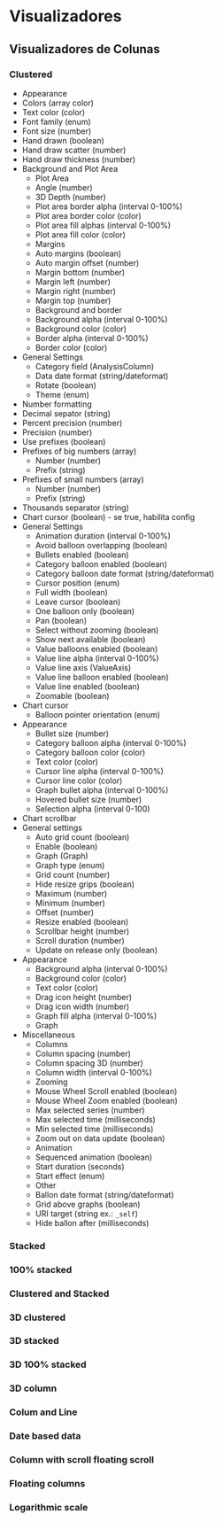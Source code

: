 # Visualizadores

## Visualizadores de Colunas

### Clustered

* Appearance
 * Colors (array color)
 * Text color (color)
 * Font family (enum)
 * Font size (number)
 * Hand drawn (boolean)
 * Hand draw scatter (number)
 * Hand draw thickness (number)
* Background and Plot Area
  * Plot Area
   * Angle (number)
   * 3D Depth (number)
   * Plot area border alpha (interval 0-100%)
   * Plot area border color (color)
   * Plot area fill alphas (interval 0-100%)
   * Plot area fill color (color)
  * Margins
   * Auto margins (boolean)
   * Auto margin offset (number)
   * Margin bottom (number)
   * Margin left (number)
   * Margin right (number)
   * Margin top (number)
  * Background and border
   * Background alpha (interval 0-100%)
   * Background color (color)
   * Border alpha (interval 0-100%)
   * Border color (color)
* General Settings
  * Category field (AnalysisColumn)
  * Data date format (string/dateformat)
  * Rotate (boolean)
  * Theme (enum)
* Number formatting
 * Decimal sepator (string)
 * Percent precision (number)
 * Precision (number)
 * Use prefixes (boolean)
 * Prefixes of big numbers (array)
   * Number (number)
   * Prefix (string)
 * Prefixes of small numbers (array)
   * Number (number)
   * Prefix (string)
 * Thousands separator (string)
* Chart cursor (boolean) - se true, habilita config
 * General Settings
   * Animation duration (interval 0-100%)
   * Avoid balloon overlapping (boolean)
   * Bullets enabled (boolean)
   * Category balloon enabled (boolean)
   * Category balloon date format (string/dateformat)
   * Cursor position (enum)
   * Full width (boolean)
   * Leave cursor (boolean)
   * One balloon only (boolean)
   * Pan (boolean)
   * Select without zooming (boolean)
   * Show next available (boolean)
   * Value balloons enabled (boolean)
   * Value line alpha (interval 0-100%)
   * Value line axis (ValueAxis)
   * Value line balloon enabled (boolean)
   * Value line enabled (boolean)
   * Zoomable (boolean)
 * Chart cursor
   * Balloon pointer orientation (enum)
 * Appearance
   * Bullet size (number)
   * Category balloon alpha (interval 0-100%)
   * Category balloon color (color)
   * Text color (color)
   * Cursor line alpha (interval 0-100%)
   * Cursor line color (color)
   * Graph bullet alpha (interval 0-100%)
   * Hovered bullet size (number)
   * Selection alpha (interval 0-100)
* Chart scrollbar
 * General settings
   * Auto grid count (boolean)
   * Enable (boolean)
   * Graph (Graph)
   * Graph type (enum)
   * Grid count (number)
   * Hide resize grips (boolean)
   * Maximum  (number)
   * Minimum (number)
   * Offset (number)
   * Resize enabled (boolean)
   * Scrollbar height (number)
   * Scroll duration (number)
   * Update on release only (boolean)
 * Appearance
   * Background alpha (interval 0-100%)
   * Background color (color)
   * Text color (color)
   * Drag icon height (number)
   * Drag icon width (number)
   * Graph fill alpha (interval 0-100%)
   * Graph
* Miscellaneous
  * Columns
   * Column spacing (number)
   * Column spacing 3D (number)
   * Column width (interval 0-100%)
  * Zooming
   * Mouse Wheel Scroll enabled (boolean)
   * Mouse Wheel Zoom enabled (boolean)
   * Max selected series (number)
   * Max selected time (milliseconds)
   * Min selected time (milliseconds)
   * Zoom out on data update (boolean)
  * Animation
   * Sequenced animation (boolean)
   * Start duration (seconds)
   * Start effect (enum)
  * Other
   * Ballon date format (string/dateformat)
   * Grid above graphs (boolean)
   * URI target (string ex.: `_self`)
   * Hide ballon after (milliseconds)

### Stacked

### 100% stacked

### Clustered and Stacked

### 3D clustered

### 3D stacked

### 3D 100% stacked

### 3D column

### Colum and Line

### Date based data

### Column with scroll floating scroll

### Floating columns

### Logarithmic scale

